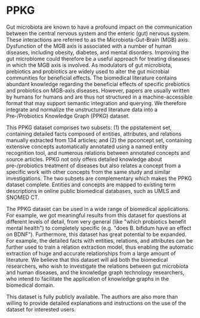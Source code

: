 # PPKG

Gut microbiota are known to have a profound impact on the communication between the central nervous system and the enteric (gut) nervous system. These interactions are referred to as the Microbiota-Gut-Brain (MGB) axis. Dysfunction of the MGB axis is associated with a number of human diseases, including obesity, diabetes, and mental disorders. Improving the gut microbiome could therefore be a useful approach for treating diseases in which the MGB axis is involved. As modulators of gut microbiota, prebiotics and probiotics are widely used to alter the gut microbial communities for beneficial effects. The biomedical literature contains abundant knowledge regarding the beneficial effects of specific prebiotics and probiotics on MGB-axis diseases. However, papers are usually written by humans for humans and are thus not structured in a machine-accessible format that may support semantic integration and querying. We therefore integrate and normalize the unstructured literature data into a Pre-/Probiotics Knowledge Graph (PPKG) dataset.

This PPKG dataset comprises two subsets: (1) the ppstatement set, containing detailed facts composed of entities, attributes, and relations manually extracted from 134 articles; and (2) the ppconcept set, containing extensive concepts automatically annotated using a named entity recognition tool, and numerous relations between annotated concepts and source articles. PPKG not only offers detailed knowledge about pre-/probiotics treatment of diseases but also relates a concept from a specific work with other concepts from the same study and similar investigations. The two subsets are complementary which makes the PPKG dataset complete. Entities and concepts are mapped to existing term descriptions in online public biomedical databases, such as UMLS and SNOMED CT.

The PPKG dataset can be used in a wide range of biomedical applications. For example, we got meaningful results from this dataset for questions at different levels of detail, from very general (like "which probiotics benefit mental health") to completely specific (e.g. "does B. bifidum have an effect on BDNF"). Furthermore, this dataset has great potential to be expanded. For example, the detailed facts with entities, relations, and attributes can be further used to train a relation extraction model, thus enabling the automatic extraction of huge and accurate relationships from a large amount of literature. We believe that this dataset will aid both the biomedical researchers, who wish to investigate the relations between gut microbiota and human diseases, and the knowledge graph technology researchers, who intend to facilitate the application of knowledge graphs in the biomedical domain.

This dataset is fully publicly available. The authors are also more than willing to provide detailed explanations and instructions on the use of the dataset for interested users.

